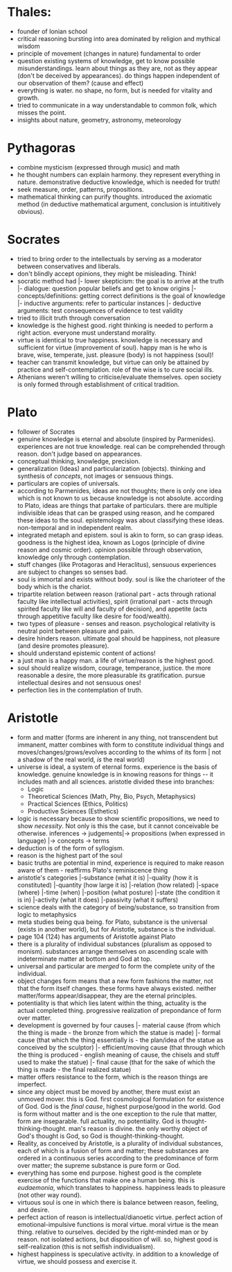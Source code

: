 # Thales:

- founder of Ionian school
- critical reasoning bursting into area dominated by religion and mythical wisdom
- principle of movement (changes in nature) fundamental to order
- question existing systems of knowledge, get to know possible misunderstandings. learn about things as they are, not as they appear (don't be deceived by appearances). do things happen independent of our observation of them? (cause and effect)
- everything is water. no shape, no form, but is needed for vitality and growth.
- tried to communicate in a way understandable to common folk, which misses the point.
- insights about nature, geometry, astronomy, meteorology

# Pythagoras

- combine mysticism (expressed through music) and math
- he thought numbers can explain harmony. they represent everything in nature. demonstrative deductive knowledge, which is needed for truth!
- seek measure, order, patterns, propositions.
- mathematical thinking can purify thoughts. introduced the axiomatic method (in deductive mathematical argument, conclusion is intuititively obvious).

# Socrates

- tried to bring order to the intellectuals by serving as a moderator between conservatives and liberals.
- don't blindly accept opinions, they might be misleading. Think!
- socratic method had
		|- lower skepticism: the goal is to arrive at the truth
		|- dialogue: question popular beliefs and get to know origins
		|- concepts/definitions: getting correct definitions is the goal of knowledge
		|- inductive arguments: refer to particular instances
		|- deductive arguments: test consequences of evidence to test validity
- tried to illicit truth through conversation
- knowledge is the highest good. right thinking is needed to perform a right action. everyone must understand morality.
- virtue is identical to true happiness. knowledge is necessary and sufficient for virtue (improvement of soul). happy man is he who is brave, wise, temperate, just. pleasure (body) is not happiness (soul)!
- teacher can transmit knowledge, but virtue can only be attained by practice and self-contemplation. role of the wise is to cure social ills.
- Athenians weren't willing to criticise/evaluate themselves. open society is only formed through establishment of critical tradition.

# Plato

- follower of Socrates
- genuine knowledge is eternal and absolute (inspired by Parmenides). experiences are not true knowledge. real can be comprehended through reason. don't judge based on appearances.
- conceptual thinking, knowledge, precision.
- generalization (Ideas) and particularization (objects). thinking and synthesis of _concepts_, not images or sensuous things.
- particulars are copies of universals.
- according to Parmenides, ideas are not thoughts; there is only one idea which is not known to us because knowledge is not absolute. according to Plato, ideas are things that partake of particulars. there are multiple indivisible ideas that can be grasped using reason, and he compared these ideas to the soul. epistemology was about classifying these ideas. non-temporal and in independent realm.
- integrated metaph and epistem. soul is akin to form, so can grasp ideas. goodness is the highest idea, known as Logos (principle of divine reason and cosmic order). opinion possible through observation, knowledge only through contemplation.
- stuff changes (like Protagoras and Heraclitus), sensuous experiences are subject to changes so senses bad.
- soul is immortal and exists without body. soul is like the charioteer of the body which is the chariot.
- tripartite relation between reason (rational part - acts through rational faculty like intellectual activities), spirit (irrational part - acts through spirited faculty like will and faculty of decision), and appetite (acts through appetitive faculty like desire for food/wealth).
- two types of pleasure - senses and reason. psychological relativity is neutral point between pleasure and pain.
- desire hinders reason. ultimate goal should be happiness, not pleasure (and desire promotes pleasure).
- should understand epistemic content of actions!
- a just man is a happy man. a life of virtue/reason is the highest good. 
- soul should realize wisdom, courage, temperance, justice. the more reasonable a desire, the more pleasurable its gratification. pursue intellectual desires and not sensuous ones!
- perfection lies in the contemplation of truth.

# Aristotle

- form and matter (forms are inherent in any thing, not transcendent but immanent, matter combines with form to constitute individual things and moves/changes/grows/evolves according to the whims of its form | not a shadow of the real world, _is_ the real world)
- universe is ideal, a system of eternal forms. experience is the basis of knowledge. genuine knowledge is in knowing reasons for things -- it includes math and all sciences. aristotle divided these into branches:
	- Logic
	- Theoretical Sciences (Math, Phy, Bio, Psych, Metaphysics)
	- Practical Sciences (Ethics, Politics)
	- Productive Sciences (Esthetics)
- logic is necessary because to show scientific propositions, we need to show _necessity_. Not only is this the case, but it cannot conceivable be otherwise.
inferences -> judgements|-> propositions (when expressed in language)
						|-> concepts -> terms
- deduction is of the form of syllogism.
- reason is the highest part of the soul
- basic truths are potential in mind, experience is required to make reason aware of them - reaffirms Plato's reminiscence thing
- aristotle's categories
		|-substance (what it is)
		|-quality (how it is constituted)
		|-quantity (how large it is)
		|-relation (how related)
		|-space (where)
		|-time (when)
		|-position (what posture)
		|-state (the condition it is in)
		|-activity (what it does)
		|-passivity (what it suffers)
- science deals with the category of being/substance, so transition from logic to metaphysics
- meta studies being qua being. for Plato, substance is the universal (exists in another world), but for Aristotle, substance is the individual.
- page 104 (124) has arguments of Aristotle against Plato
- there is a plurality of individual substances (pluralism as opposed to monism). substances arrange themselves on ascending scale with indeterminate matter at bottom and God at top.
- universal and particular are _merged_ to form the complete unity of the individual.
- object changes form means that a new form fashions the matter, not that the form itself changes. these forms have always existed. neither matter/forms appear/disappear, they are the eternal principles.
- potentiality is that which lies latent within the thing, actuality is the actual completed thing. progressive realization of prepondance of form over matter.
- development is governed by four causes
		|- material cause (from which the thing is made - the bronze from which the statue is made)
		|- formal cause (that which the thing essentially is - the plan/idea of the statue as conceived by the sculptor)
		|- efficient/moving cause (that through which the thing is produced - english meaning of cause, the chisels and stuff used to make the statue)
		|- final cause (that for the sake of which the thing is made - the final realized statue)
- matter offers resistance to the form, which is the reason things are imperfect.
- since any object must be moved by another, there must exist an unmoved mover. this is God. first cosmological formulation for existence of God. God is the _final cause_, highest purpose/good in the world. God is form without matter and is the one exception to the rule that matter, form are inseparable. full actuality, no potentiality. God is thought-thinking-thought. man's reason is divine. the only worthy object of God's thought is God, so God is thought-thinking-thought.
- Reality, as conceived by Aristotle, is a plurality of individual substances, each of which is a fusion of form and matter; these substances are ordered in a continuous series according to the predominance of form over matter; the supreme substance is pure form or God.
- everything has some end purpose. highest good is the complete exercise of the functions that make one a human being. this is _eudaemonia_, which translates to happiness. happiness leads to pleasure (not other way round).
- virtuous soul is one in which there is balance between reason, feeling, and desire.
- perfect action of reason is intellectual/dianoetic virtue. perfect action of emotional-impulsive functions is moral virtue. moral virtue is the mean thing. relative to ourselves. decided by the right-minded man or by reason. not isolated actions, but disposition of will. so, highest good is self-realization (this is not selfish individualism).
- highest happiness is speculative activity. in addition to a knowledge of virtue, we should possess and exercise it.